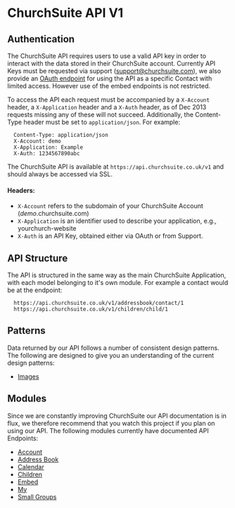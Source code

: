 # ChurchSuite API V1

## Authentication

The ChurchSuite API requires users to use a valid API key in order to interact with the data stored in their ChurchSuite account. Currently API Keys must be requested via support (support@churchsuite.com), we also provide an [OAuth endpoint](https://github.com/ChurchSuite/churchsuite-api/blob/master/oauth.md) for using the API as a specific Contact with limited access. However use of the embed endpoints is not restricted.

To access the API each request must be accompanied by a `X-Account` header, a `X-Application` header and a `X-Auth` header, as of Dec 2013 requests missing any of these will not succeed. Additionally, the Content-Type header must be set to `application/json`. For example:

````
  Content-Type: application/json
  X-Account: demo
  X-Application: Example
  X-Auth: 1234567890abc
````

The ChurchSuite API is available at `https://api.churchsuite.co.uk/v1` and should always be accessed via SSL.

#### Headers: 

* `X-Account` refers to the subdomain of your ChurchSuite Account (*demo*.churchsuite.com)
* `X-Application` is an identifier used to describe your application, e.g., yourchurch-website
* `X-Auth` is an API Key, obtained either via OAuth or from Support.

## API Structure

The API is structured in the same way as the main ChurchSuite Application, with each model belonging to it's own module. For example a contact would be at the endpoint:

````
  https://api.churchsuite.co.uk/v1/addressbook/contact/1
  https://api.churchsuite.co.uk/v1/children/child/1
````

## Patterns

Data returned by our API follows a number of consistent design patterns. The following are designed to give you an understanding of the current design patterns:

* [Images](https://github.com/ChurchSuite/churchsuite-api/blob/master/patterns/images.md)

## Modules

Since we are constantly improving ChurchSuite our API documentation is in flux, we therefore recommend that you watch this project if you plan on using our API. The following modules currently have documented API Endpoints:

* [Account](https://github.com/ChurchSuite/churchsuite-api/blob/master/modules/account.md)
* [Address Book](https://github.com/ChurchSuite/churchsuite-api/blob/master/modules/addressbook.md)
* [Calendar](https://github.com/ChurchSuite/churchsuite-api/blob/master/modules/calendar.md)
* [Children](https://github.com/ChurchSuite/churchsuite-api/blob/master/modules/children.md)
* [Embed](https://github.com/ChurchSuite/churchsuite-api/blob/master/modules/embed.md)
* [My](https://github.com/ChurchSuite/churchsuite-api/blob/master/modules/my.md)
* [Small Groups](https://github.com/ChurchSuite/churchsuite-api/blob/master/modules/smallgroups.md)
